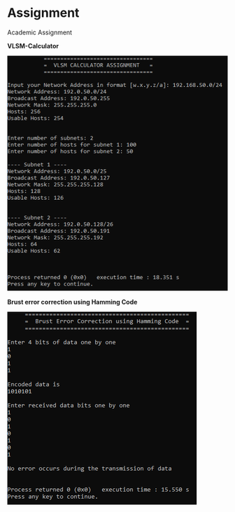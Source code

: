 # Assignment
 Academic Assignment

**VLSM-Calculator**

![Assignment!](screenshot/vlsm.png)  

**Brust error correction using Hamming Code**

![Assignment!](screenshot/brust.png)  
